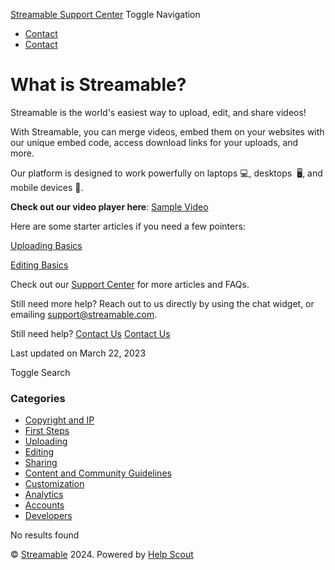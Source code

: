 [Streamable Support Center](https://support.streamable.com/) Toggle Navigation

* [Contact](#)
* [Contact](#)

What is Streamable?
===================

[](javascript:window.print() "Print this article")

Streamable is the world's easiest way to upload, edit, and share videos!

With Streamable, you can merge videos, embed them on your websites with our unique embed code, access download links for your uploads, and more. 

Our platform is designed to work powerfully on laptops 💻, desktops  🖥️, and mobile devices 📱.

**Check out our video player here**: [Sample Video](https://streamable.com/z1plzy)

Here are some starter articles if you need a few pointers:

[Uploading Basics](https://streamable.helpscoutdocs.com/article/17-uploading-basics)

[Editing Basics](https://streamable.helpscoutdocs.com/article/25-editing-basics)

Check out our [Support Center](https://support.streamable.com/) for more articles and FAQs.

Still need more help? Reach out to us directly by using the chat widget, or emailing [support@streamable.com](mailto:support@streamable.com).

Still need help? [Contact Us](#) [Contact Us](#)

Last updated on March 22, 2023

  Toggle Search

### Categories

* [Copyright and IP](https://support.streamable.com/category/88-copyright-and-ip)
* [First Steps](https://support.streamable.com/category/34-what-is-streamable)
* [Uploading](https://support.streamable.com/category/14-uploading)
* [Editing](https://support.streamable.com/category/15-editing)
* [Sharing](https://support.streamable.com/category/31-sharing)
* [Content and Community Guidelines](https://support.streamable.com/category/41-copyright)
* [Customization](https://support.streamable.com/category/52-customization)
* [Analytics](https://support.streamable.com/category/57-analytics)
* [Accounts](https://support.streamable.com/category/59-accounts)
* [Developers](https://support.streamable.com/category/45-developers)

No results found

© [Streamable](https://streamable.com/) 2024. Powered by [Help Scout](https://www.helpscout.com/knowledge-base/?co=Streamable&utm_source=docs&utm_medium=footerlink&utm_campaign=Docs+Branding)